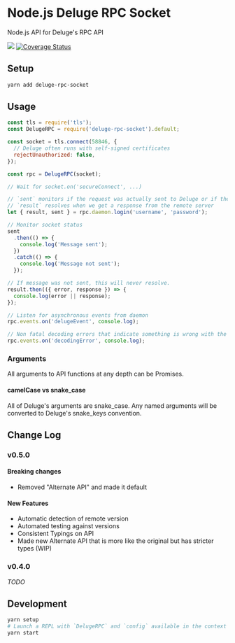 # Node.js Deluge RPC Socket

Node.js API for Deluge's RPC API

[![](https://github.com/cinderblock/node-deluge-rpc/workflows/Main/badge.svg)](https://github.com/cinderblock/node-deluge-rpc/actions)
[![Coverage Status](https://coveralls.io/repos/github/cinderblock/node-deluge-rpc/badge.svg?branch=rework-api)](https://coveralls.io/github/cinderblock/node-deluge-rpc?branch=rework-api)

## Setup

```bash
yarn add deluge-rpc-socket
```

## Usage

```js
const tls = require('tls');
const DelugeRPC = require('deluge-rpc-socket').default;

const socket = tls.connect(58846, {
  // Deluge often runs with self-signed certificates
  rejectUnauthorized: false,
});

const rpc = DelugeRPC(socket);

// Wait for socket.on('secureConnect', ...)

// `sent` monitors if the request was actually sent to Deluge or if there was some error on our end
// `result` resolves when we get a response from the remote server
let { result, sent } = rpc.daemon.login('username', 'password');

// Monitor socket status
sent
  .then(() => {
    console.log('Message sent');
  })
  .catch(() => {
    console.log('Message not sent');
  });

// If message was not sent, this will never resolve.
result.then(({ error, response }) => {
  console.log(error || response);
});

// Listen for asynchronous events from daemon
rpc.events.on('delugeEvent', console.log);

// Non fatal decoding errors that indicate something is wrong with the protocol...
rpc.events.on('decodingError', console.log);
```

### Arguments

All arguments to API functions at any depth can be Promises.

#### camelCase vs snake_case

All of Deluge's arguments are snake_case.
Any named arguments will be converted to Deluge's snake_keys convention.

## Change Log

### v0.5.0

#### Breaking changes

- Removed "Alternate API" and made it default

#### New Features

- Automatic detection of remote version
- Automated testing against versions
- Consistent Typings on API
- Made new Alternate API that is more like the original but has stricter types (WIP)

### v0.4.0

_TODO_

<!-- NOPUBLISH -->

## Development

```bash
yarn setup
# Launch a REPL with `DelugeRPC` and `config` available in the context and useful commands in history
yarn start
```

